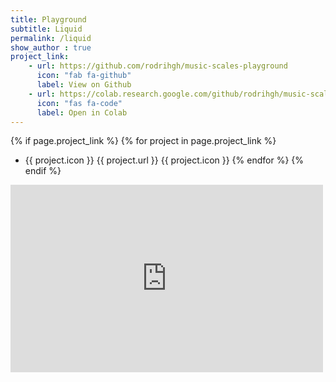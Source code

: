 ```yaml
---
title: Playground
subtitle: Liquid 
permalink: /liquid
show_author : true
project_link:
    - url: https://github.com/rodrihgh/music-scales-playground
      icon: "fab fa-github"
      label: View on Github
    - url: https://colab.research.google.com/github/rodrihgh/music-scales-playground/blob/master/music-scales.ipynb
      icon: "fas fa-code"
      label: Open in Colab
---
```

{% if page.project_link %}
  {% for project in page.project_link  %}
- {{ project.icon }} {{ project.url }}  {{ project.icon }}
  {% endfor %}
{% endif %}

<iframe src="https://docs.google.com/forms/d/e/1FAIpQLSdeEb_9jdWpNaY7t3rt7HjJx8buyzgjtC4olWEKU5vvFIH_Ww/viewform?embedded=true" width="500" height="300" frameborder="0" marginheight="0" marginwidth="0">Loading…</iframe>
